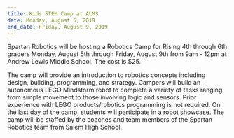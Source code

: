 ```yaml
---
title: Kids STEM Camp at ALMS
date: Monday, August 5, 2019
end_date: Friday, August 9, 2019
---
```


Spartan Robotics will be hosting a Robotics Camp for Rising 4th through 6th graders Monday, August 5th through Friday, August 9th from 9am - 12pm at Andrew Lewis Middle School. The cost is $25.

The camp will provide an introduction to robotics concepts including design, building, programming, and strategy. Campers will build an autonomous LEGO Mindstorm robot to complete a variety of tasks ranging from simple movement to those involving logic and sensors. Prior experience with LEGO products/robotics programming is not required. On the last day of the camp, students will participate in a robot showcase. The camp will be staffed by the coaches and team members of the Spartan Robotics team from Salem High School.